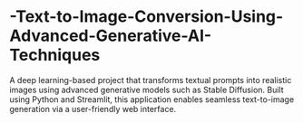 # -Text-to-Image-Conversion-Using-Advanced-Generative-AI-Techniques
A deep learning-based project that transforms textual prompts into realistic images using advanced generative models such as Stable Diffusion. Built using Python and Streamlit, this application enables seamless text-to-image generation via a user-friendly web interface.

